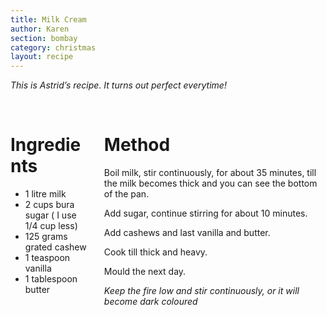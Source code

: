 ```yaml
---
title: Milk Cream
author: Karen
section: bombay
category: christmas
layout: recipe
---
```

_This is Astrid’s recipe. It turns out perfect everytime!_

<br>
<div class='columns'> <div class='column is-one-third p-3' markdown='1'>

# Ingredients

* 1 litre milk
* 2 cups bura sugar ( I use 1/4 cup less)
* 125 grams grated cashew
* 1 teaspoon vanilla
* 1 tablespoon butter


</div> <div class='column is-two-thirds p-3' markdown='1'>

# Method

Boil milk, stir continuously, for about 35 minutes, till the milk becomes thick and you can see the bottom of the pan.

Add sugar, continue stirring for about 10 minutes.

Add cashews and last vanilla and butter.

Cook till thick and heavy.

Mould the next day.
 
_Keep the fire low and stir continuously, or it will become dark coloured_




</div> </div>